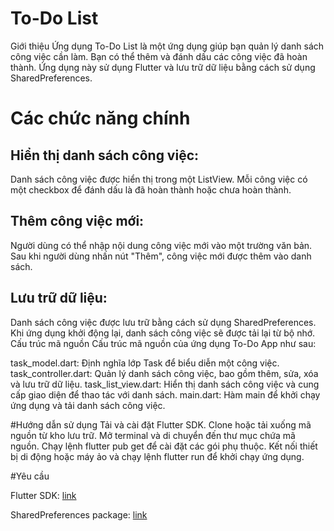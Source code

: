 # To-Do List
Giới thiệu
Ứng dụng To-Do List là một ứng dụng giúp bạn quản lý danh sách công việc cần làm. Bạn có thể thêm và đánh dấu các công việc đã hoàn thành. Ứng dụng này sử dụng Flutter và lưu trữ dữ liệu bằng cách sử dụng SharedPreferences.

# Các chức năng chính
## Hiển thị danh sách công việc:
Danh sách công việc được hiển thị trong một ListView.
Mỗi công việc có một checkbox để đánh dấu là đã hoàn thành hoặc chưa hoàn thành.

## Thêm công việc mới:
Người dùng có thể nhập nội dung công việc mới vào một trường văn bản.
Sau khi người dùng nhấn nút "Thêm", công việc mới được thêm vào danh sách.

## Lưu trữ dữ liệu:
Danh sách công việc được lưu trữ bằng cách sử dụng SharedPreferences.
Khi ứng dụng khởi động lại, danh sách công việc sẽ được tải lại từ bộ nhớ.
Cấu trúc mã nguồn
Cấu trúc mã nguồn của ứng dụng To-Do App như sau:

task_model.dart: Định nghĩa lớp Task để biểu diễn một công việc.
task_controller.dart: Quản lý danh sách công việc, bao gồm thêm, sửa, xóa và lưu trữ dữ liệu.
task_list_view.dart: Hiển thị danh sách công việc và cung cấp giao diện để thao tác với danh sách.
main.dart: Hàm main để khởi chạy ứng dụng và tải danh sách công việc.

#Hướng dẫn sử dụng
Tải và cài đặt Flutter SDK.
Clone hoặc tải xuống mã nguồn từ kho lưu trữ.
Mở terminal và di chuyển đến thư mục chứa mã nguồn.
Chạy lệnh flutter pub get để cài đặt các gói phụ thuộc.
Kết nối thiết bị di động hoặc máy ảo và chạy lệnh flutter run để khởi chạy ứng dụng.

#Yêu cầu

Flutter SDK: [link](https://flutter.dev)

SharedPreferences package: [link](https://pub.dev/packages/shared_preferences)
